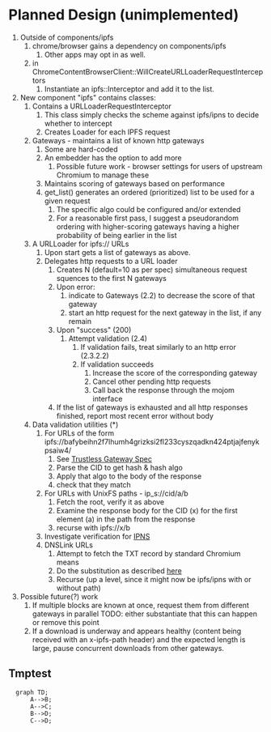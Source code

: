 # Planned Design (unimplemented)
    
1. Outside of components/ipfs
   1. chrome/browser gains a dependency on components/ipfs
      1. Other apps may opt in as well.
   2. in ChromeContentBrowserClient::WillCreateURLLoaderRequestInterceptors
      1. Instantiate an ipfs::Interceptor and add it to the list.
2. New component "ipfs" contains classes:
   1. Contains a URLLoaderRequestInterceptor
      1. This class simply checks the scheme against ipfs/ipns to decide whether to intercept
      2. Creates Loader for each IPFS request
   2. Gateways - maintains a list of known http gateways
      1. Some are hard-coded
      2. An embedder has the option to add more
         1. Possible future work - browser settings for users of upstream Chromium to manage these
      3. Maintains scoring of gateways based on performance
      4. get_list() generates an ordered (prioritized) list to be used for a given request
         1. The specific algo could be configured and/or extended
         2. For a reasonable first pass, I suggest a pseudorandom ordering with higher-scoring gateways having a higher probability of being earlier in the list
   3. A URLLoader for ipfs:// URLs
      1. Upon start gets a list of gateways as above.
      2. Delegates http requests to a URL loader
         1. Creates N (default=10 as per spec) simultaneous request squences to the first N gateways
         2. Upon error:
            1. indicate to Gateways (2.2) to decrease the score of that gateway
            2. start an http request for the next gateway in the list, if any remain
         3. Upon "success" (200)
            1. Attempt validation (2.4)
               1. If validation fails, treat similarly to an http error (2.3.2.2)
               2. If validation succeeds
                  1. Increase the score of the corresponding gateway
                  2. Cancel other pending http requests
                  3. Call back the response through the mojom interface
         4. If the list of gateways is exhausted and all http responses finished, report most recent error without body
   4. Data validation utilities (*)
      1. For URLs of the form ipfs://bafybeihn2f7lhumh4grizksi2fl233cyszqadkn424ptjajfenykpsaiw4/
         1. See [Trustless Gateway Spec](https://github.com/ipfs/specs/blob/main/http-gateways/TRUSTLESS_GATEWAY.md)
         2. Parse the CID to get hash & hash algo
         3. Apply that algo to the body of the response
         4. check that they match
      2. For URLs with UnixFS paths - ip_s://cid/a/b
         1. Fetch the root, verify it as above
         2. Examine the response body for the CID (x) for the first element (a) in the path from the response
         3. recurse with ipfs://x/b
      3. Investigate verification for [IPNS](https://github.com/ipfs/specs/issues/320) 
      4. DNSLink URLs
         1. Attempt to fetch the TXT record by standard Chromium means
         2. Do the substitution as described [here](http://chomp:8080/ipfs/bafybeidkrrsdauzr6lfkfr7so625myv7njbzvkptrrj2a4ir4ejlg3sieu/concepts/dnslink/#resolve-dnslink-name)
         3. Recurse (up a level, since it might now be ipfs/ipns with or without path)
3. Possible future(?) work
   1. If multiple blocks are known at once, request them from different gateways in parallel TODO: either substantiate that this can happen or remove this point
   2. If a download is underway and appears healthy (content being received with an x-ipfs-path header) and the expected length is large, pause concurrent downloads from other gateways.

## Tmptest

```mermaid
  graph TD;
      A-->B;
      A-->C;
      B-->D;
      C-->D;
```

